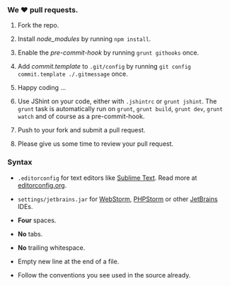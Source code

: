 ### We ❤ pull requests.

 1. Fork the repo.

 2. Install *node_modules* by running `npm install`.

 3. Enable the *pre-commit-hook* by running `grunt githooks` once.

 4. Add *commit.template* to `.git/config` by running `git config commit.template ./.gitmessage` once.

 5. Happy coding ...

 6. Use JShint on your code, either with `.jshintrc` or `grunt jshint`.
    The `grunt` task is automatically run on `grunt`, `grunt build`, `grunt dev`, `grunt watch` and of course as a pre-commit-hook.

 7. Push to your fork and submit a pull request.

 8. Please give us some time to review your pull request.


### Syntax

 * `.editorconfig` for text editors like [Sublime Text](http://www.sublimetext.com). Read more at [editorconfig.org](http://editorconfig.org/).

 * `settings/jetbrains.jar` for [WebStorm](http://www.jetbrains.com/webstorm/), [PHPStorm](http://www.jetbrains.com/phpstorm/) or other [JetBrains](http://www.jetbrains.com/) IDEs.

 * __Four__ spaces.

 * __No__ tabs.

 * __No__ trailing whitespace.

 * Empty new line at the end of a file.

 * Follow the conventions you see used in the source already.
